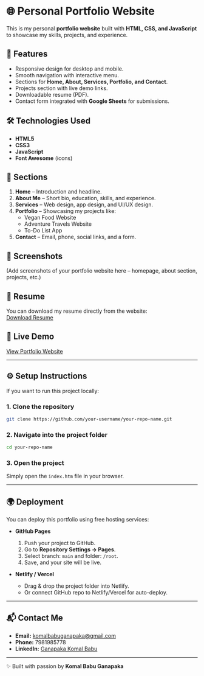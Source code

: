 # 🌐 Personal Portfolio Website  

This is my personal **portfolio website** built with **HTML, CSS, and JavaScript** to showcase my skills, projects, and experience.  

## 🚀 Features  
- Responsive design for desktop and mobile.  
- Smooth navigation with interactive menu.  
- Sections for **Home, About, Services, Portfolio, and Contact**.  
- Projects section with live demo links.  
- Downloadable resume (PDF).  
- Contact form integrated with **Google Sheets** for submissions.  

## 🛠️ Technologies Used  
- **HTML5**  
- **CSS3**  
- **JavaScript**  
- **Font Awesome** (icons)  

## 📂 Sections  
1. **Home** – Introduction and headline.  
2. **About Me** – Short bio, education, skills, and experience.  
3. **Services** – Web design, app design, and UI/UX design.  
4. **Portfolio** – Showcasing my projects like:  
   - Vegan Food Website  
   - Adventure Travels Website  
   - To-Do List App  
5. **Contact** – Email, phone, social links, and a form.  

## 📸 Screenshots  
(Add screenshots of your portfolio website here – homepage, about section, projects, etc.)  

## 📑 Resume  
You can download my resume directly from the website:  
[Download Resume](Komal_Ganapaka_Resume.pdf)  

## 🔗 Live Demo  
[View Portfolio Website](https://silver-frangipane-a48831.netlify.app/)  

---

## ⚙️ Setup Instructions  

If you want to run this project locally:  

### 1. Clone the repository  
```bash
git clone https://github.com/your-username/your-repo-name.git
```

### 2. Navigate into the project folder  
```bash
cd your-repo-name
```

### 3. Open the project  
Simply open the `index.htm` file in your browser.  

---

## 🌍 Deployment  

You can deploy this portfolio using free hosting services:  
- **GitHub Pages**  
  1. Push your project to GitHub.  
  2. Go to **Repository Settings → Pages**.  
  3. Select branch: `main` and folder: `/root`.  
  4. Save, and your site will be live.  

- **Netlify / Vercel**  
  - Drag & drop the project folder into Netlify.  
  - Or connect GitHub repo to Netlify/Vercel for auto-deploy.  

---

## 📬 Contact Me  
- **Email:** komalbabuganapaka@gmail.com  
- **Phone:** 7981985778  
- **LinkedIn:** [Ganapaka Komal Babu](https://www.linkedin.com/in/ganapaka-komal-babu-b72783306/)  

---

✨ Built with passion by **Komal Babu Ganapaka**  
